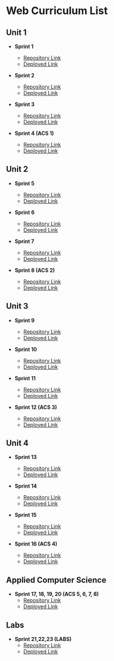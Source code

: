 # Web Curriculum List
## Unit 1

- **Sprint 1**
  - [Repository Link](https://github.com)
  - [Deployed Link](https://github.com)

- **Sprint 2**
  - [Repository Link](https://github.com)
  - [Deployed Link](https://github.com)

- **Sprint 3**
  - [Repository Link](https://github.com)
  - [Deployed Link](https://github.com)

- **Sprint 4 (ACS 1)**
  - [Repository Link](https://github.com)
  - [Deployed Link](https://github.com)

## Unit 2

- **Sprint 5**
  - [Repository Link](https://github.com)
  - [Deployed Link](https://github.com)

- **Sprint 6**
  - [Repository Link](https://github.com)
  - [Deployed Link](https://github.com)

- **Sprint 7**
  - [Repository Link](https://github.com)
  - [Deployed Link](https://github.com)

- **Sprint 8 (ACS 2)**
  - [Repository Link](https://github.com)
  - [Deployed Link](https://github.com)
 
## Unit 3

- **Sprint 9**
  - [Repository Link](https://github.com)
  - [Deployed Link](https://github.com)

- **Sprint 10**
  - [Repository Link](https://github.com)
  - [Deployed Link](https://github.com)

- **Sprint 11**
  - [Repository Link](https://github.com)
  - [Deployed Link](https://github.com)

- **Sprint 12 (ACS 3)**
  - [Repository Link](https://github.com)
  - [Deployed Link](https://github.com)
    
## Unit 4

- **Sprint 13**
  - [Repository Link](https://github.com)
  - [Deployed Link](https://github.com)

- **Sprint 14**
  - [Repository Link](https://github.com)
  - [Deployed Link](https://github.com)

- **Sprint 15**
  - [Repository Link](https://github.com)
  - [Deployed Link](https://github.com)

- **Sprint 16 (ACS 4)**
  - [Repository Link](https://github.com)
  - [Deployed Link](https://github.com)
 
## Applied Computer Science

- **Sprint 17, 18, 19, 20 (ACS 5, 6, 7, 8)**
  - [Repository Link](https://github.com)
  - [Deployed Link](https://github.com)

## Labs
- **Sprint 21,22,23 (LABS)**
  - [Repository Link](https://github.com)
  - [Deployed Link](https://github.com)
